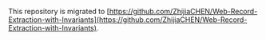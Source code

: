 This repository is migrated to [https://github.com/ZhijiaCHEN/Web-Record-Extraction-with-Invariants](https://github.com/ZhijiaCHEN/Web-Record-Extraction-with-Invariants).